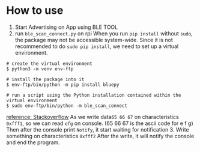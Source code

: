 # How to use

1. Start Advertising on App using BLE TOOL
2. run `ble_scan_connect.py` on rpi
   When you run `pip install` without `sudo`, the package may not be accessible system-wide.
   Since it is not recommended to do `sudo pip install`, we need to set up a virtual environment.

```
# create the virtual environment
$ python3 -m venv env-ftp

# install the package into it
$ env-ftp/bin/python -m pip install bluepy

# run a script using the Python installation contained within the virtual environment
$ sudo env-ftp/bin/python -m ble_scan_connect
```

[reference: Stackoverflow](https://stackoverflow.com/questions/66410127/python-on-raspi-cant-find-installed-module)
As we write data`65 66 67` on characteristics `0xfff1`, so we can read `efg` on console. (65 66 67 is the ascii code for e f g)
Then after the console print `Notify`, it start waiting for notification 3. Write something on characteristics `0xfff2`
After the write, it will notify the console and end the program.

